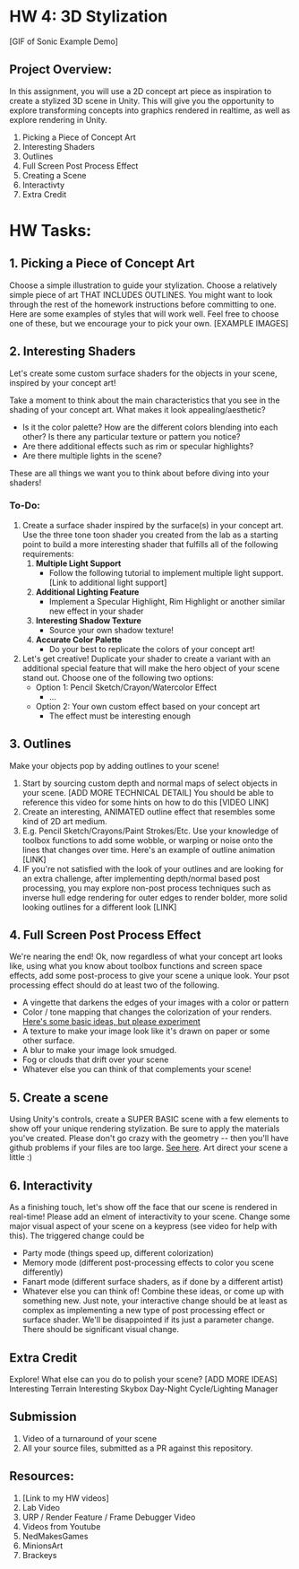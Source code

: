 # HW 4: 3D Stylization

[GIF of Sonic Example Demo]

## Project Overview:
In this assignment, you will use a 2D concept art piece as inspiration to create a stylized 3D scene in Unity. This will give you the opportunity to explore transforming concepts into graphics rendered in realtime, as well as explore rendering in Unity.

1. Picking a Piece of Concept Art
2. Interesting Shaders
3. Outlines
4. Full Screen Post Process Effect
5. Creating a Scene
6. Interactivty
7. Extra Credit

# HW Tasks:

## 1. Picking a Piece of Concept Art
Choose a simple illustration to guide your stylization. Choose a relatively simple piece of art THAT INCLUDES OUTLINES. You might want to look through the rest of the homework instructions before committing to one. Here are some examples of styles that will work well. Feel free to choose one of these, but we encourage your to pick your own.
[EXAMPLE IMAGES]


## 2. Interesting Shaders

Let's create some custom surface shaders for the objects in your scene, inspired by your concept art! 

Take a moment to think about the main characteristics that you see in the shading of your concept art. What makes it look appealing/aesthetic?
  * Is it the color palette? How are the different colors blending into each other? Is there any particular texture or pattern you notice?
  * Are there additional effects such as rim or specular highlights?
  * Are there multiple lights in the scene?

These are all things we want you to think about before diving into your shaders!

### To-Do:
1. Create a surface shader inspired by the surface(s) in your concept art. Use the three tone toon shader you created from the lab as a starting point to build a more interesting shader that fulfills all of the following requirements:
    1. **Multiple Light Support**
        - Follow the following tutorial to implement multiple light support. [Link to additional light support]
    2. **Additional Lighting Feature**
        - Implement a Specular Highlight, Rim Highlight or another similar new effect in your shader
    3. **Interesting Shadow Texture**
        - Source your own shadow texture!
    4. **Accurate Color Palette**
        - Do your best to replicate the colors of your concept art!
 2. Let's get creative! Duplicate your shader to create a variant with an additional special feature that will make the hero object of your scene stand out. Choose one of the following two options:
     - Option 1: Pencil Sketch/Crayon/Watercolor Effect
        - ...
     - Option 2: Your own custom effect based on your concept art
        - The effect must be interesting enough

## 3. Outlines
Make your objects pop by adding outlines to your scene!
1. Start by sourcing custom depth and normal maps of select objects in your scene. [ADD MORE TECHNICAL DETAIL] You should be able to reference this video for some hints on how to do this [VIDEO LINK]
2. Create an interesting, ANIMATED outline effect that resembles some kind of 2D art medium.
  1. E.g. Pencil Sketch/Crayons/Paint Strokes/Etc. Use your knowledge of toolbox functions to add some wobble, or warping or noise onto the lines that changes over time. Here's an example of outline animation [LINK]
  2. IF you're not satisfied with the look of your outlines and are looking for an extra challenge, after implementing depth/normal based post processing, you may explore non-post process techniques such as inverse hull edge rendering for outer edges to render bolder, more solid looking outlines for a different look [LINK]

## 4. Full Screen Post Process Effect
We're nearing the end! Ok, now regardless of what your concept art looks like, using what you know about toolbox functions and screen space effects, add some post-process to give your scene a unique look. Your psot processing effect should do at least two of the following.
* A vingette that darkens the edges of your images with a color or pattern
* Color / tone mapping that changes the colorization of your renders. [Here's some basic ideas, but please experiment](https://gmshaders.com/tutorials/basic_colors/) 
* A texture to make your image look like it's drawn on paper or some other surface.
* A blur to make your image look smudged.
* Fog or clouds that drift over your scene
* Whatever else you can think of that complements your scene!

## 5. Create a scene
Using Unity's controls, create a SUPER BASIC scene with a few elements to show off your unique rendering stylization. Be sure to apply the materials you've created. Please don't go crazy with the geometry -- then you'll have github problems if your files are too large. [See here](https://docs.github.com/en/repositories/working-with-files/managing-large-files/about-large-files-on-github). Art direct your scene a little :)

## 6. Interactivity
As a finishing touch, let's show off the face that our scene is rendered in real-time! Please add an elment of interactivity to your scene. Change some major visual aspect of your scene on a keypress (see video for help with this). The triggered change could be
* Party mode (things speed up, different colorization)
* Memory mode (different post-processing effects to color you scene differently)
* Fanart mode (different surface shaders, as if done by a different artist)
* Whatever else you can think of! Combine these ideas, or come up with something new. Just note, your interactive change should be at least as complex as implementing a new type of post processing effect or surface shader. We'll be disappointed if its just a parameter change. There should be significant visual change.

## Extra Credit
Explore! What else can you do to polish your scene?
[ADD MORE IDEAS]
Interesting Terrain
Interesting Skybox
Day-Night Cycle/Lighting Manager

## Submission
1. Video of a turnaround of your scene
2. All your source files, submitted as a PR against this repository.

## Resources:
1. [Link to my HW videos]
2. Lab Video
3. URP / Render Feature / Frame Debugger Video
4. Videos from Youtube
  1. NedMakesGames
  2. MinionsArt
  3. Brackeys
